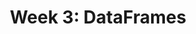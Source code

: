---
title: "Week 3: DataFrames"
weekNumber: 3
days:
  - date: "2025-01-20"
    events:
      - title: "No Lecture: MLK Day"
  - date: "2025-01-22"
    events:
      - name: LEC 4
        type: lecture
        title: DataFrame Fundamentals
        html: resources/lectures/lec04/lec04-filled.html
        github: https://github.com/practicaldsc/wn25/blob/main/lectures/lec04/
        reading: https://learningds.org/ch/06/pandas_subsetting.html
        reading_text: LDS 6.1
        videos: https://youtu.be/zCGkmrubmqU
        note: The "Extra Video" is our very first reels/shorts with supplemental content. Let us know what you think!
        # recording: https://leccap.engin.umich.edu/leccap/player/r/D3Hj4A
  - date: "2025-01-23"
    events:
      - name: DIS 3
        type: disc
        title: DataFrames and Querying
        problems: https://study.practicaldsc.org/disc03/index.html
---